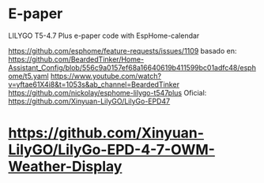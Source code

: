 # E-paper
LILYGO T5-4.7 Plus e-paper code with EspHome-calendar

 https://github.com/esphome/feature-requests/issues/1109
basado en:
 https://github.com/BeardedTinker/Home-Assistant_Config/blob/556c9a0157ef68a16640619b411599bc01adfc48/esphome/t5.yaml
 https://www.youtube.com/watch?v=yftae61X4i8&t=1053s&ab_channel=BeardedTinker
 https://github.com/nickolay/esphome-lilygo-t547plus
Oficial:
 https://github.com/Xinyuan-LilyGO/LilyGo-EPD47
# https://github.com/Xinyuan-LilyGO/LilyGo-EPD-4-7-OWM-Weather-Display

